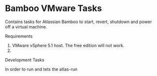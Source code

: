 Bamboo VMware Tasks
=============================

Contains tasks for Atlassian Bamboo to start, revert, shutdown and power off a virtual machine.

Requirements

1. VMware vSphere 5.1 host. The free edition will not work.
2. 

Development Tasks

In order to run and tets the
atlas-run
